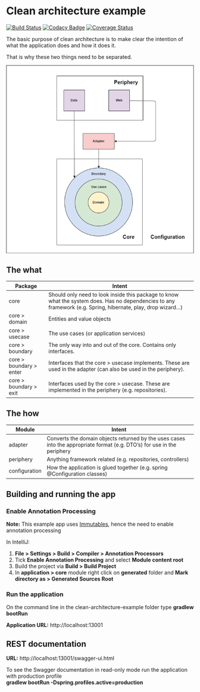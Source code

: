 # Clean architecture example

[![Build Status](https://travis-ci.org/mahanhz/clean-architecture-example.svg?branch=master)](https://travis-ci.org/mahanhz/clean-architecture-example)
[![Codacy Badge](https://api.codacy.com/project/badge/Grade/af9ebca79be64254b668953aa337f9d6)](https://www.codacy.com/app/mahanhz/clean-architecture-example?utm_source=github.com&amp;utm_medium=referral&amp;utm_content=mahanhz/clean-architecture-example&amp;utm_campaign=Badge_Grade)
[![Coverage Status](https://coveralls.io/repos/github/mahanhz/clean-architecture-example/badge.svg?branch=master)](https://coveralls.io/github/mahanhz/clean-architecture-example?branch=master)

The basic purpose of clean architecture is to make clear the intention of what the application does and how it does it.

That is why these two things need to be separated.

![Alt text](Clean_Architecture.png)

## The what
| Package     | Intent |
| --------|---------|
| core  | Should only need to look inside this package to know what the system does. Has no dependencies to any framework (e.g. Spring, hibernate, play, drop wizard…) |
| core > domain | Entities and value objects |
| core > usecase | The use cases (or application services) |
| core > boundary | The only way into and out of the core. Contains only interfaces. |
| core > boundary > enter | Interfaces that the core > usecase implements. These are used in the adapter (can also be used in the periphery). |
| core > boundary > exit | Interfaces used by the core > usecase. These are implemented in the periphery (e.g. repositories). |
                    
## The how
| Module     | Intent |
| --------|---------|
| adapter  | Converts the domain objects returned by the uses cases into the appropriate format (e.g. DTO’s) for use in the periphery |
| periphery | Anything framework related (e.g. repositories, controllers) |
| configuration | How the application is glued together (e.g. spring @Configuration classes) |

## Building and running the app

### Enable Annotation Processing
**Note:** This example app uses [Immutables](http://immutables.github.io/), hence the need to enable annotation processing

In IntelliJ: 
  1. **File > Settings > Build > Compiler > Annotation Processors**
  2. Tick **Enable Annotation Processing** and select **Module content root**
  3. Build the project via **Build > Build Project**
  4. In **application > core** module right click on  **generated** folder and **Mark directory as > Generated Sources Root**

### Run the application
On the command line in the clean-architecture-example folder type **gradlew bootRun**

**Application URL:** http://localhost:13001

## REST documentation
**URL:** http://localhost:13001/swagger-ui.html

To see the Swagger documentation in read-only mode run the application with production profile  
**gradlew bootRun -Dspring.profiles.active=production**